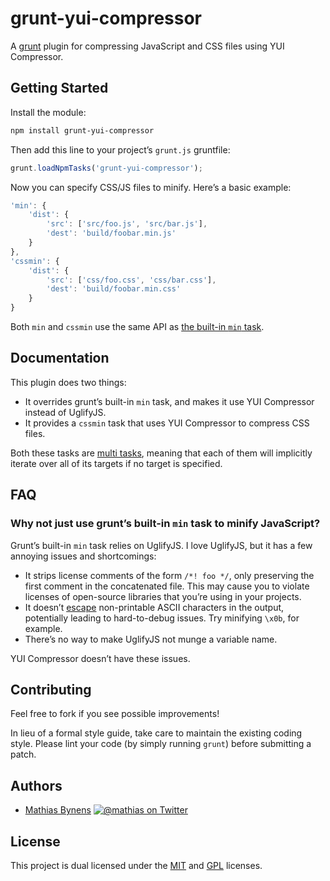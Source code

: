 # grunt-yui-compressor

A [grunt](https://github.com/cowboy/grunt) plugin for compressing JavaScript and CSS files using YUI Compressor.

## Getting Started

Install the module:

```bash
npm install grunt-yui-compressor
```

Then add this line to your project’s `grunt.js` gruntfile:

```js
grunt.loadNpmTasks('grunt-yui-compressor');
```

Now you can specify CSS/JS files to minify. Here’s a basic example:

```js
'min': {
	'dist': {
		'src': ['src/foo.js', 'src/bar.js'],
		'dest': 'build/foobar.min.js'
	}
},
'cssmin': {
	'dist': {
		'src': ['css/foo.css', 'css/bar.css'],
		'dest': 'build/foobar.min.css'
	}
}
```

Both `min` and `cssmin` use the same API as [the built-in `min` task](https://github.com/cowboy/grunt/blob/master/docs/task_min.md#usage-examples).

## Documentation

This plugin does two things:

* It overrides grunt’s built-in `min` task, and makes it use YUI Compressor instead of UglifyJS.
* It provides a `cssmin` task that uses YUI Compressor to compress CSS files.

Both these tasks are [multi tasks](https://github.com/cowboy/grunt/blob/master/docs/types_of_tasks.md#multi-tasks), meaning that each of them will implicitly iterate over all of its targets if no target is specified.

## FAQ

### Why not just use grunt’s built-in `min` task to minify JavaScript?

Grunt’s built-in `min` task relies on UglifyJS. I love UglifyJS, but it has a few annoying issues and shortcomings:

* It strips license comments of the form `/*! foo */`, only preserving the first comment in the concatenated file. This may cause you to violate licenses of open-source libraries that you’re using in your projects.
* It doesn’t [escape](http://mathiasbynens.be/notes/javascript-escapes) non-printable ASCII characters in the output, potentially leading to hard-to-debug issues. Try minifying `\x0b`, for example.
* There’s no way to make UglifyJS not munge a variable name.

YUI Compressor doesn’t have these issues.

## Contributing

Feel free to fork if you see possible improvements!

In lieu of a formal style guide, take care to maintain the existing coding style. Please lint your code (by simply running `grunt`) before submitting a patch.

## Authors

* [Mathias Bynens](http://mathiasbynens.be/)
  [![@mathias on Twitter](http://gravatar.com/avatar/24e08a9ea84deb17ae121074d0f17125?s=70)](http://twitter.com/mathias "Follow @mathias on Twitter")

## License

This project is dual licensed under the [MIT](http://mths.be/mit) and [GPL](http://mths.be/gpl) licenses.